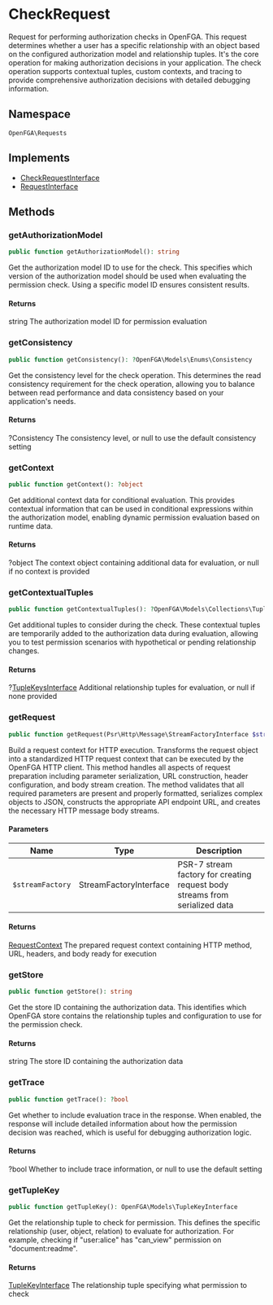# CheckRequest

Request for performing authorization checks in OpenFGA. This request determines whether a user has a specific relationship with an object based on the configured authorization model and relationship tuples. It&#039;s the core operation for making authorization decisions in your application. The check operation supports contextual tuples, custom contexts, and tracing to provide comprehensive authorization decisions with detailed debugging information.

## Namespace
`OpenFGA\Requests`

## Implements
* [CheckRequestInterface](Requests/CheckRequestInterface.md)
* [RequestInterface](Requests/RequestInterface.md)



## Methods
### getAuthorizationModel


```php
public function getAuthorizationModel(): string
```

Get the authorization model ID to use for the check. This specifies which version of the authorization model should be used when evaluating the permission check. Using a specific model ID ensures consistent results.


#### Returns
string
 The authorization model ID for permission evaluation

### getConsistency


```php
public function getConsistency(): ?OpenFGA\Models\Enums\Consistency
```

Get the consistency level for the check operation. This determines the read consistency requirement for the check operation, allowing you to balance between read performance and data consistency based on your application&#039;s needs.


#### Returns
?Consistency
 The consistency level, or null to use the default consistency setting

### getContext


```php
public function getContext(): ?object
```

Get additional context data for conditional evaluation. This provides contextual information that can be used in conditional expressions within the authorization model, enabling dynamic permission evaluation based on runtime data.


#### Returns
?object
 The context object containing additional data for evaluation, or null if no context is provided

### getContextualTuples


```php
public function getContextualTuples(): ?OpenFGA\Models\Collections\TupleKeysInterface
```

Get additional tuples to consider during the check. These contextual tuples are temporarily added to the authorization data during evaluation, allowing you to test permission scenarios with hypothetical or pending relationship changes.


#### Returns
?[TupleKeysInterface](Models/Collections/TupleKeysInterface.md)
 Additional relationship tuples for evaluation, or null if none provided

### getRequest


```php
public function getRequest(Psr\Http\Message\StreamFactoryInterface $streamFactory): OpenFGA\Network\RequestContext
```

Build a request context for HTTP execution. Transforms the request object into a standardized HTTP request context that can be executed by the OpenFGA HTTP client. This method handles all aspects of request preparation including parameter serialization, URL construction, header configuration, and body stream creation. The method validates that all required parameters are present and properly formatted, serializes complex objects to JSON, constructs the appropriate API endpoint URL, and creates the necessary HTTP message body streams.

#### Parameters
| Name | Type | Description |
|------|------|-------------|
| `$streamFactory` | StreamFactoryInterface | PSR-7 stream factory for creating request body streams from serialized data |

#### Returns
[RequestContext](Network/RequestContext.md)
 The prepared request context containing HTTP method, URL, headers, and body ready for execution

### getStore


```php
public function getStore(): string
```

Get the store ID containing the authorization data. This identifies which OpenFGA store contains the relationship tuples and configuration to use for the permission check.


#### Returns
string
 The store ID containing the authorization data

### getTrace


```php
public function getTrace(): ?bool
```

Get whether to include evaluation trace in the response. When enabled, the response will include detailed information about how the permission decision was reached, which is useful for debugging authorization logic.


#### Returns
?bool
 Whether to include trace information, or null to use the default setting

### getTupleKey


```php
public function getTupleKey(): OpenFGA\Models\TupleKeyInterface
```

Get the relationship tuple to check for permission. This defines the specific relationship (user, object, relation) to evaluate for authorization. For example, checking if &quot;user:alice&quot; has &quot;can_view&quot; permission on &quot;document:readme&quot;.


#### Returns
[TupleKeyInterface](Models/TupleKeyInterface.md)
 The relationship tuple specifying what permission to check

